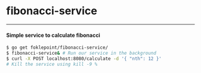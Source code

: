 # fibonacci-service
---
#### Simple service to calculate fibonacci

```bash
$ go get foklepoint/fibonacci-service/
$ fibonacci-service& # Run our service in the background
$ curl -X POST localhost:8080/calculate -d '{ "nth": 12 }'
# Kill the service using kill -9 %
```
